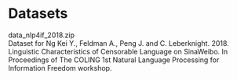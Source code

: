# Datasets
data_nlp4if_2018.zip     
                      Dataset for Ng Kei Y., Feldman A., Peng J. and C. Leberknight. 2018. Linguistic Characteristics of    Censorable Language on SinaWeibo. In Proceedings of  The COLING 1st Natural Language Processing for Information Freedom workshop. 
 
